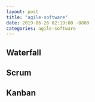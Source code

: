 ```yaml
---
layout: post
title: "agile-software"
date: 2019-06-26 02:19:00 -0800
categories: agile-software
---
```


## Waterfall

## Scrum

## Kanban


